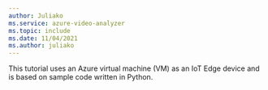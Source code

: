 ```yaml
---
author: Juliako
ms.service: azure-video-analyzer
ms.topic: include
ms.date: 11/04/2021
ms.author: juliako
---
```



This tutorial uses an Azure virtual machine (VM) as an IoT Edge device and is based on sample code written in Python. 

